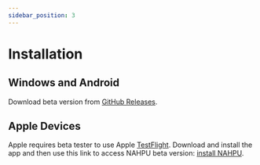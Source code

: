 ```yaml
---
sidebar_position: 3
---
```


# Installation

## Windows and Android

Download beta version from [GitHub Releases](https://github.com/hhandika/nahpu/releases).

## Apple Devices

Apple requires beta tester to use Apple [TestFlight](https://developer.apple.com/testflight/). Download and install the app and then use this link to access NAHPU beta version: [install NAHPU](https://testflight.apple.com/join/b18Rs4ju).
